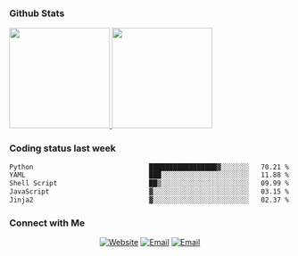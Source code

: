 
### Github Stats

<a href="https://github.com/lileixuan">
  <img height="180em" src="https://github-readme-stats.vercel.app/api?username=lileixuan&theme=buefy&show_icons=true" />
  <img height="180em" src="https://github-readme-stats.vercel.app/api/top-langs/?username=lileixuan&theme=buefy&layout=compact" />
</a>

### Coding status last week 

<!--START_SECTION:waka-->

```txt
Python                             █████████████████▓░░░░░░░   70.21 %
YAML                               ███░░░░░░░░░░░░░░░░░░░░░░   11.88 %
Shell Script                       ██▒░░░░░░░░░░░░░░░░░░░░░░   09.99 %
JavaScript                         ▓░░░░░░░░░░░░░░░░░░░░░░░░   03.15 %
Jinja2                             ▓░░░░░░░░░░░░░░░░░░░░░░░░   02.37 %
```

<!--END_SECTION:waka-->

### Connect with Me 

<p align="center">
<a href="https://www.koomu.cn/"><img alt="Website" src="https://img.shields.io/badge/Website-www.koomu.cn-blue?style=flat-square&logo=google-chrome"></a>
<a href="mailto:lileixuan@gmail.com"><img alt="Email" src="https://img.shields.io/badge/Email-lileixuan@gmail.com-blue?style=flat-square&logo=gmail"></a>
<a href="https://www.koomu.cn/rss/"><img alt="Email" src="https://img.shields.io/badge/RSS-www.koomu.cn%2Frss%2F-blue?style=flat-square&logo=rss"></a>


</p>
